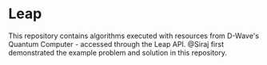 # Leap
This repository contains algorithms executed with resources from D-Wave's Quantum Computer - accessed through the Leap API.
@Siraj first demonstrated the example problem and solution in this repository.
